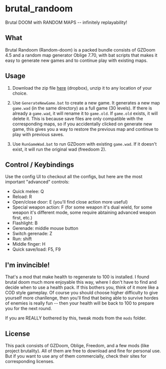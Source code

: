 # brutal_randoom
Brutal DOOM with RANDOM MAPS -- infinitely replayability!

## What
Brutal Randoom (Random-doom) is a packed bundle consists of GZDoom 4.5 and a random map generator Oblige 7.70, with bat scripts that makes it easy to generate new games and to continue play with existing maps.

## Usage
1. Download the zip file [here](https://www.dropbox.com/s/01njms6wpb9nqod/GZDoom_PB3.zip?dl=0) (dropbox), unzip it to any location of your choice.

1. Use `GenerateNewGame.bat` to create a new game. It generates a new map `game.wad` (in the same directory) as a full game (30 levels). If there is already a `game.wad`, it will rename it to `game.old`. If `game.old` exists, it will delete it. This is because save files are only compatible with the corresponding maps, so if you accidentally clicked on generate new game, this gives you a way to restore the previous map and continue to play with previous saves.

1. Use `RunGameWad.bat` to run GZDoom with existing `game.wad`. If it doesn't exist, it will run the original wad (freedoom 2).

## Control / Keybindings
Use the config UI to checkout all the configs, but here are the most important "advanced" controls:
* Quick melee: Q
* Reload: R
* Open/close door: E (you'll find close action more useful)
* Special weapon action: F (for some weapon it's dual wield, for some weapon it's different mode, some require abtaining advanced weapon first, etc.)
* Flashlight: B
* Gerenade: middle mouse button
* Switch gerenade: Z
* Run: shift
* Middle finger: H
* Quick save/load: F5, F9

## I'm invincible!
That's a mod that make health to regenerate to 100 is installed. I found brutal doom much more enjoyable this way, where I don't have to find and decide when to use a health pack. If this bothers you, think of it more like a COD style gameplay. Of course you should choose higher difficulty to give yourself more chanllenge, then you'll find that being able to survive hordes of enemies is really fun -- then your health will be back to 100 to prepare you for the next round.

If you are REALLY bothered by this, tweak mods from the `mods` folder.

## License
This pack consists of GZDoom, Oblige, Freedom, and a few mods (like project brutality). All of them are free to download and fine for personal use. But if you want to use any of them commercially, check their sites for corresponding licenses.
